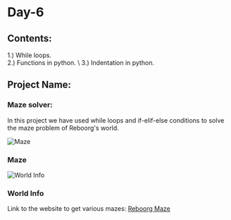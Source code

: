 # Day-6
## Contents:
1.) While loops. \
2.) Functions in python. \ 
3.) Indentation in python.
## Project Name:
### Maze solver:
In this project we have used while loops and if-elif-else conditions to solve the maze problem of Reboorg's world.

![Maze](https://github.com/govindrathore27/100-Days-Of-Python/blob/main/Day-6/maze.png)
### Maze

![World Info](https://github.com/govindrathore27/100-Days-Of-Python/blob/main/Day-6/world_info.png)
### World Info

Link to the website to get various mazes:
[Reboorg Maze](https://reeborg.ca/reeborg.html?lang=en&mode=python&menu=worlds%2Fmenus%2Freeborg_intro_en.json&name=Maze&url=worlds%2Ftutorial_en%2Fmaze1.json)

